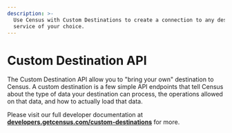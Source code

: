 ```yaml
---
description: >-
  Use Census with Custom Destinations to create a connection to any destination
  service of your choice.
---
```


# Custom Destination API

The Custom Destination API allow you to "bring your own" destination to Census. A custom destination is a few simple API endpoints that tell Census about the type of data your destination can process, the operations allowed on that data, and how to actually load that data.

Please visit our full developer documentation at [**developers.getcensus.com/custom-destinations**](https://developers.getcensus.com/custom-destinations) for more.
